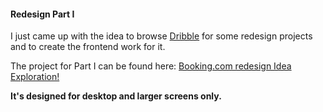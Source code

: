 #### Redesign Part I

I just came up with the idea to browse [Dribble](dribble.com) for
some redesign projects and to create the frontend work for it.

The project for Part I can be found here: [Booking.com redesign Idea Exploration!](https://dribbble.com/shots/4189604-Booking-com-redesign-Idea-Exploration)

**It's designed for desktop and larger screens only.**
